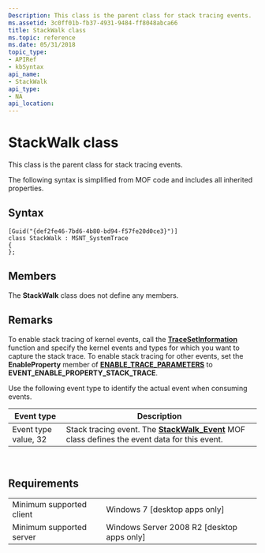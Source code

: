 ```yaml
---
Description: This class is the parent class for stack tracing events.
ms.assetid: 3c0ff01b-fb37-4931-9484-ff8048abca66
title: StackWalk class
ms.topic: reference
ms.date: 05/31/2018
topic_type: 
- APIRef
- kbSyntax
api_name: 
- StackWalk
api_type: 
- NA
api_location: 
---
```


# StackWalk class

This class is the parent class for stack tracing events.

The following syntax is simplified from MOF code and includes all inherited properties.

## Syntax

``` syntax
[Guid("{def2fe46-7bd6-4b80-bd94-f57fe20d0ce3}")]
class StackWalk : MSNT_SystemTrace
{
};
```

## Members

The **StackWalk** class does not define any members.

## Remarks

To enable stack tracing of kernel events, call the [**TraceSetInformation**](/windows/win32/api/evntrace/nf-evntrace-tracesetinformation) function and specify the kernel events and types for which you want to capture the stack trace. To enable stack tracing for other events, set the **EnableProperty** member of [**ENABLE\_TRACE\_PARAMETERS**](/windows/win32/api/evntrace/ns-evntrace-enable_trace_parameters) to **EVENT\_ENABLE\_PROPERTY\_STACK\_TRACE**.

Use the following event type to identify the actual event when consuming events.



| Event type           | Description                                                                                                           |
|----------------------|-----------------------------------------------------------------------------------------------------------------------|
| Event type value, 32 | Stack tracing event. The [**StackWalk\_Event**](stackwalk-event.md) MOF class defines the event data for this event. |



 

## Requirements



|                                     |                                                         |
|-------------------------------------|---------------------------------------------------------|
| Minimum supported client<br/> | Windows 7 \[desktop apps only\]<br/>              |
| Minimum supported server<br/> | Windows Server 2008 R2 \[desktop apps only\]<br/> |



 

 